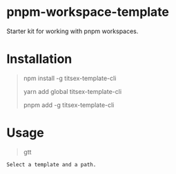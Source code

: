 # pnpm-workspace-template
Starter kit for working with pnpm workspaces.

# Installation
> npm install -g titsex-template-cli
> 
> yarn add global titsex-template-cli
> 
> pnpm add -g titsex-template-cli

# Usage
> gtt
```
Select a template and a path.
```

